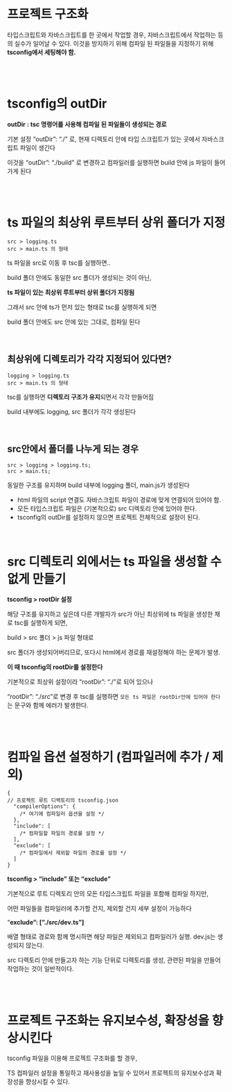 # 프로젝트 구조화

타입스크립트와 자바스크립트를 한 곳에서 작업할 경우, 자바스크립트에서 작업하는 등의 실수가 일어날 수 있다. 이것을 방지하기 위해 컴파일 된 파일들을 지정하기 위해 **tsconfig에서 세팅해야 함.**

<br>
<br>

# tsconfig의 outDir

**outDir : tsc 명령어를 사용해 컴파일 된 파일들이 생성되는 경로**

기본 설정 “outDir”: “./” 로, 현재 디렉토리 안에 타입 스크립트가 있는 곳에서 자바스크립트 파일이 생긴다

이것을 “outDir”: “./build” 로 변경하고 컴파일러를 실행하면 build 안에 js 파일이 들어가게 된다

<br>
<br>

# ts 파일의 최상위 루트부터 상위 폴더가 지정

```tsx
src > logging.ts
src > main.ts 의 형태
```

ts 파일을 src로 이동 후 tsc를 실행하면..

build 폴더 안에도 동일한 src 폴더가 생성되는 것이 아닌,

**ts 파일이 있는 최상위 루트부터 상위 폴더가 지정됨**

그래서 src 안에 ts가 먼저 있는 형태로 tsc를 실행하게 되면

build 폴더 안에도 src 안에 있는 그대로, 컴파일 된다

<br>

## 최상위에 디렉토리가 각각 지정되어 있다면?

```tsx
logging > logging.ts
src > main.ts 의 형태
```

tsc를 실행하면 **디렉토리 구조가 유지**되면서 각각 만들어짐

build 내부에도 logging, src 폴더가 각각 생성된다

<br>

## src안에서 폴더를 나누게 되는 경우

```tsx
src > logging > logging.ts;
src > main.ts;
```

동일한 구조를 유지하며 build 내부에 logging 폴더, main.js가 생성된다

- html 파일의 script 연결도 자바스크립트 파일이 경로에 맞게 연결되어 있어야 함.
- 모든 타입스크립트 파일은 (기본적으로) src 디렉토리 안에 있어야 한다.
- tsconfig의 outDir를 설정하지 않으면 프로젝트 전체적으로 설정이 된다.

<br>

# src 디렉토리 외에서는 ts 파일을 생성할 수 없게 만들기

**tsconfig > rootDir 설정**

해당 구조를 유지하고 싶은데 다른 개발자가 src가 아닌 최상위에 ts 파일을 생성한 채로 tsc를 실행하게 되면,

build > src 폴더 > js 파일 형태로

src 폴더가 생성되어버리므로, 또다시 html에서 경로를 재설정해야 하는 문제가 발생.

**이 때 tsconfig의 rootDir를 설정한다**

기본적으로 최상위 설정이라 “rootDir”: “./”로 되어 있으나

“rootDir”: “./src”로 변경 후 tsc를 실행하면 `모든 ts 파일은 rootDir안에 있어야 한다`는 문구와 함께 에러가 발생한다.

<br>
<br>

# 컴파일 옵션 설정하기 (컴파일러에 추가 / 제외)

```tsx
{
// 프로젝트 루트 디렉토리의 tsconfig.json
  "compilerOptions": {
    /* 여기에 컴파일러 옵션을 설정 */
  },
  "include": [
    /* 컴파일할 파일의 경로를 설정 */
  ],
  "exclude": [
    /* 컴파일에서 제외할 파일의 경로를 설정 */
  ]
}
```

**tsconfig > “include” 또는 “exclude”**

기본적으로 루트 디렉토리 안의 모든 타입스크립트 파일을 포함해 컴파일 하지만,

어떤 파일들을 컴파일러에 추가할 건지, 제외할 건지 세부 설정이 가능하다

“**exclude”: [”./src/dev.ts”]**

배열 형태로 경로와 함께 명시하면 해당 파일은 제외되고 컴파일러가 실행. dev.js는 생성되지 않는다.

src 디렉토리 안에 만들고자 하는 기능 단위로 디렉토리를 생성, 관련된 파일을 만들어 작업하는 것이 일반적이다.

<br>
<br>

# 프로젝트 구조화는 유지보수성, 확장성을 향상시킨다

tsconfig 파일을 이용해 프로젝트 구조화를 할 경우,

TS 컴파일러 설정을 통일하고 재사용성을 높일 수 있어서 프로젝트의 유지보수성과 확장성을 향상시킬 수 있다.
